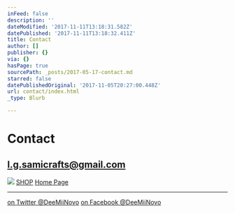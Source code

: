```yaml
---
inFeed: false
description: ''
dateModified: '2017-11-11T13:18:31.582Z'
datePublished: '2017-11-11T13:18:32.411Z'
title: Contact
author: []
publisher: {}
via: {}
hasPage: true
sourcePath: _posts/2017-05-17-contact.md
starred: false
datePublishedOriginal: '2017-11-05T20:27:00.448Z'
url: contact/index.html
_type: Blurb

---
```

# **Contact**

## **l.g.samicrafts@gmail.com**
![](https://the-grid-user-content.s3-us-west-2.amazonaws.com/fd3f0a00-a383-443e-8635-e21e3157a30d.jpg)
[SHOP][0]
[Home Page][1]

---

[on Twitter @DeeMiiNovo][2]
[on Facebook @DeeMiiNovo][3]

[0]: https://thegrid.ai/leather-colors/shopmii
[1]: https://thegrid.ai/lgsamicrafts/
[2]: https://twitter.com/DeeMiiNovo
[3]: https://www.facebook.com/DeeMiiNovo/